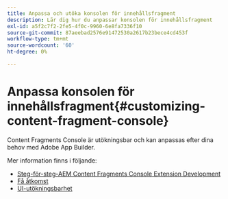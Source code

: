 ```yaml
---
title: Anpassa och utöka konsolen för innehållsfragment
description: Lär dig hur du anpassar konsolen för innehållsfragment
exl-id: a5f2c7f2-2fe5-4f0c-9960-6e8fa7336f10
source-git-commit: 87aeebad2576e91472530a2617b23bece4cd453f
workflow-type: tm+mt
source-wordcount: '60'
ht-degree: 0%

---
```


# Anpassa konsolen för innehållsfragment{#customizing-content-fragment-console}

Content Fragments Console är utökningsbar och kan anpassas efter dina behov med Adobe App Builder.

Mer information finns i följande:

* [Steg-för-steg-AEM Content Fragments Console Extension Development](https://developer.adobe.com/uix/docs/services/aem-cf-console-admin/extension-development/#about-application)
* [Få åtkomst](https://developer.adobe.com/uix/docs/guides/get-access/)
* [UI-utökningsbarhet](https://developer.adobe.com/uix/docs/)
